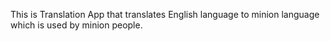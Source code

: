 This is Translation App that translates English language to minion language which is used by minion people.